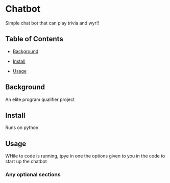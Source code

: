 # Chatbot

Simple chat bot that can play trivia and wyr!!

## Table of Contents

- [Background](#background)

- [Install](#install)

- [Usage](#usage)

## Background

An elite program qualifier project

## Install

Runs on python

## Usage

WHile to code is running, tpye in one the options given to you in the code to start up the chatbot

### Any optional sections
